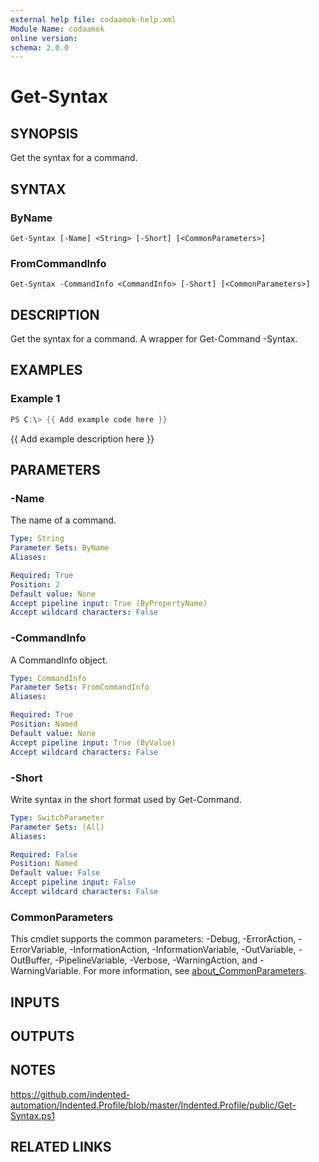 ```yaml
---
external help file: codaamok-help.xml
Module Name: codaamok
online version:
schema: 2.0.0
---
```


# Get-Syntax

## SYNOPSIS
Get the syntax for a command.

## SYNTAX

### ByName
```
Get-Syntax [-Name] <String> [-Short] [<CommonParameters>]
```

### FromCommandInfo
```
Get-Syntax -CommandInfo <CommandInfo> [-Short] [<CommonParameters>]
```

## DESCRIPTION
Get the syntax for a command.
A wrapper for Get-Command -Syntax.

## EXAMPLES

### Example 1
```powershell
PS C:\> {{ Add example code here }}
```

{{ Add example description here }}

## PARAMETERS

### -Name
The name of a command.

```yaml
Type: String
Parameter Sets: ByName
Aliases:

Required: True
Position: 2
Default value: None
Accept pipeline input: True (ByPropertyName)
Accept wildcard characters: False
```

### -CommandInfo
A CommandInfo object.

```yaml
Type: CommandInfo
Parameter Sets: FromCommandInfo
Aliases:

Required: True
Position: Named
Default value: None
Accept pipeline input: True (ByValue)
Accept wildcard characters: False
```

### -Short
Write syntax in the short format used by Get-Command.

```yaml
Type: SwitchParameter
Parameter Sets: (All)
Aliases:

Required: False
Position: Named
Default value: False
Accept pipeline input: False
Accept wildcard characters: False
```

### CommonParameters
This cmdlet supports the common parameters: -Debug, -ErrorAction, -ErrorVariable, -InformationAction, -InformationVariable, -OutVariable, -OutBuffer, -PipelineVariable, -Verbose, -WarningAction, and -WarningVariable. For more information, see [about_CommonParameters](http://go.microsoft.com/fwlink/?LinkID=113216).

## INPUTS

## OUTPUTS

## NOTES
https://github.com/indented-automation/Indented.Profile/blob/master/Indented.Profile/public/Get-Syntax.ps1

## RELATED LINKS
